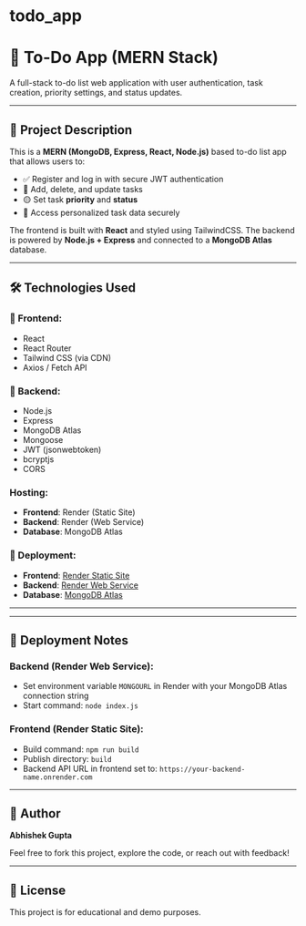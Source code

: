 # todo_app
# 📝 To-Do App (MERN Stack)

A full-stack to-do list web application with user authentication, task creation, priority settings, and status updates.

---

## 🚀 Project Description

This is a **MERN (MongoDB, Express, React, Node.js)** based to-do list app that allows users to:

- ✅ Register and log in with secure JWT authentication
- 📝 Add, delete, and update tasks
- 🟡 Set task **priority** and **status**
- 🔐 Access personalized task data securely

The frontend is built with **React** and styled using TailwindCSS. The backend is powered by **Node.js + Express** and connected to a **MongoDB Atlas** database.

---

## 🛠️ Technologies Used

### 🔹 Frontend:
- React
- React Router
- Tailwind CSS (via CDN)
- Axios / Fetch API

### 🔹 Backend:
- Node.js
- Express
- MongoDB Atlas
- Mongoose
- JWT (jsonwebtoken)
- bcryptjs
- CORS

### Hosting:
- **Frontend**: Render (Static Site)
- **Backend**: Render (Web Service)
- **Database**: MongoDB Atlas


### 🔹 Deployment:
- **Frontend**: [Render Static Site](https://todo-frontend-g1rr.onrender.com)
- **Backend**: [Render Web Service](https://todo-backend-8o3d.onrender.com)
- **Database**: [MongoDB Atlas](mongodb+srv://abhishek:<db_password>@cluster0.gq5eiin.mongodb.net/)

---



---

## 🚀 Deployment Notes

### Backend (Render Web Service):

- Set environment variable `MONGOURL` in Render with your MongoDB Atlas connection string
- Start command: `node index.js`

### Frontend (Render Static Site):

- Build command: `npm run build`
- Publish directory: `build`
- Backend API URL in frontend set to: `https://your-backend-name.onrender.com`

---

## 🙌 Author

**Abhishek Gupta**

Feel free to fork this project, explore the code, or reach out with feedback!

---

## 📄 License

This project is for educational and demo purposes.
